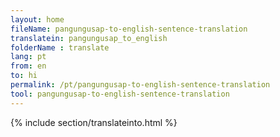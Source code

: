 ```yaml
---
layout: home
fileName: pangungusap-to-english-sentence-translation
translatein: pangungusap_to_english
folderName : translate
lang: pt
from: en
to: hi
permalink: /pt/pangungusap-to-english-sentence-translation
tool: pangungusap-to-english-sentence-translation
---
```

{% include section/translateinto.html %}